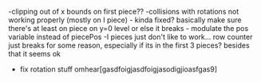 -clipping out of x bounds on first piece??
-collisions with rotations not working properly (mostly on I piece) - kinda fixed? basically make sure there's at least on piece on y=0 level or else it breaks - modulate the pos variable instead of piecePos
-I pieces just don't like to work... row counter just breaks for some reason, especially if its in the first 3 pieces? besides that it seems ok
- fix rotation stuff omhear[gasdfoigjasdfoigjasodigjioasfgas9]